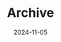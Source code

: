 ---
title: "Archive"
date: 2024-11-05
draft: false
layout: "archives"
language: "en"
description: "Archive of posts"
showAuthor: false
paginate: 6
groupByYear: true
---
